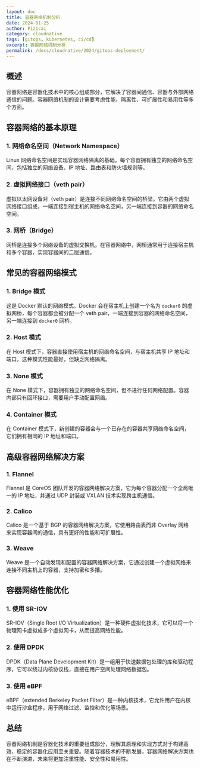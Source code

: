```yaml
---
layout: doc
title: 容器网络机制分析
date: 2024-01-25
author: Pizicai
category: cloudnative
tags: [gitops, kubernetes, ci/cd]
excerpt: 容器网络机制分析
permalink: /docs/cloudnative/2024/gitops-deployment/
---
```


## 概述

容器网络是容器化技术中的核心组成部分，它解决了容器间通信、容器与外部网络通信的问题。容器网络机制的设计需要考虑性能、隔离性、可扩展性和易用性等多个方面。

## 容器网络的基本原理

### 1. 网络命名空间（Network Namespace）

Linux 网络命名空间是实现容器网络隔离的基础。每个容器拥有独立的网络命名空间，包括独立的网络设备、IP 地址、路由表和防火墙规则等。

### 2. 虚拟网络接口（veth pair）

虚拟以太网设备对（veth pair）是连接不同网络命名空间的桥梁。它由两个虚拟网络接口组成，一端连接到宿主机的网络命名空间，另一端连接到容器的网络命名空间。

### 3. 网桥（Bridge）

网桥是连接多个网络设备的虚拟交换机。在容器网络中，网桥通常用于连接宿主机和多个容器，实现容器间的二层通信。

## 常见的容器网络模式

### 1. Bridge 模式

这是 Docker 默认的网络模式。Docker 会在宿主机上创建一个名为 `docker0` 的虚拟网桥，每个容器都会被分配一个 veth pair，一端连接到容器的网络命名空间，另一端连接到 `docker0` 网桥。

### 2. Host 模式

在 Host 模式下，容器直接使用宿主机的网络命名空间，与宿主机共享 IP 地址和端口。这种模式性能最好，但缺乏网络隔离。

### 3. None 模式

在 None 模式下，容器拥有独立的网络命名空间，但不进行任何网络配置。容器内部只有回环接口，需要用户手动配置网络。

### 4. Container 模式

在 Container 模式下，新创建的容器会与一个已存在的容器共享网络命名空间，它们拥有相同的 IP 地址和端口。

## 高级容器网络解决方案

### 1. Flannel

Flannel 是 CoreOS 团队开发的容器网络解决方案，它为每个容器分配一个全局唯一的 IP 地址，并通过 UDP 封装或 VXLAN 技术实现跨主机通信。

### 2. Calico

Calico 是一个基于 BGP 的容器网络解决方案，它使用路由表而非 Overlay 网络来实现容器间的通信，具有更好的性能和可扩展性。

### 3. Weave

Weave 是一个自动发现和配置的容器网络解决方案，它通过创建一个虚拟网络来连接不同主机上的容器，支持加密和多播。

## 容器网络性能优化

### 1. 使用 SR-IOV

SR-IOV（Single Root I/O Virtualization）是一种硬件虚拟化技术，它可以将一个物理网卡虚拟成多个虚拟网卡，从而提高网络性能。

### 2. 使用 DPDK

DPDK（Data Plane Development Kit）是一组用于快速数据包处理的库和驱动程序，它可以绕过内核协议栈，直接在用户空间处理网络数据包。

### 3. 使用 eBPF

eBPF（extended Berkeley Packet Filter）是一种内核技术，它允许用户在内核中运行沙盒程序，用于网络过滤、监控和优化等场景。

## 总结

容器网络机制是容器化技术的重要组成部分，理解其原理和实现方式对于构建高效、稳定的容器化应用至关重要。随着容器技术的不断发展，容器网络解决方案也在不断演进，未来将更加注重性能、安全性和易用性。
